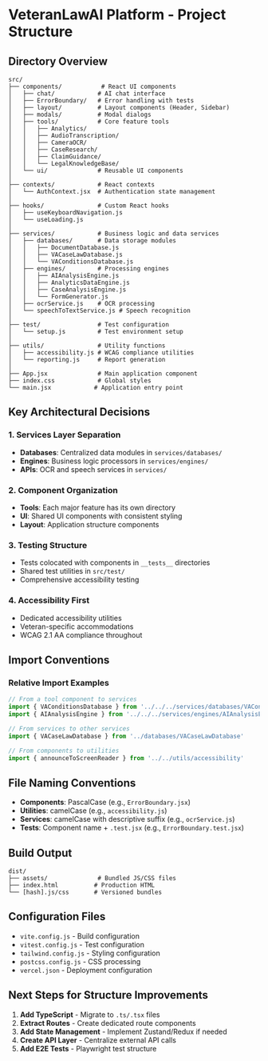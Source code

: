 # VeteranLawAI Platform - Project Structure

## Directory Overview

```
src/
├── components/           # React UI components
│   ├── chat/            # AI chat interface
│   ├── ErrorBoundary/   # Error handling with tests
│   ├── layout/          # Layout components (Header, Sidebar)
│   ├── modals/          # Modal dialogs
│   ├── tools/           # Core feature tools
│   │   ├── Analytics/
│   │   ├── AudioTranscription/
│   │   ├── CameraOCR/
│   │   ├── CaseResearch/
│   │   ├── ClaimGuidance/
│   │   └── LegalKnowledgeBase/
│   └── ui/              # Reusable UI components
│
├── contexts/            # React contexts
│   └── AuthContext.jsx  # Authentication state management
│
├── hooks/               # Custom React hooks
│   ├── useKeyboardNavigation.js
│   └── useLoading.js
│
├── services/            # Business logic and data services
│   ├── databases/       # Data storage modules
│   │   ├── DocumentDatabase.js
│   │   ├── VACaseLawDatabase.js
│   │   └── VAConditionsDatabase.js
│   ├── engines/         # Processing engines
│   │   ├── AIAnalysisEngine.js
│   │   ├── AnalyticsDataEngine.js
│   │   ├── CaseAnalysisEngine.js
│   │   └── FormGenerator.js
│   ├── ocrService.js    # OCR processing
│   └── speechToTextService.js # Speech recognition
│
├── test/                # Test configuration
│   └── setup.js         # Test environment setup
│
├── utils/               # Utility functions
│   ├── accessibility.js # WCAG compliance utilities
│   └── reporting.js     # Report generation
│
├── App.jsx              # Main application component
├── index.css            # Global styles
└── main.jsx            # Application entry point
```

## Key Architectural Decisions

### 1. Services Layer Separation
- **Databases**: Centralized data modules in `services/databases/`
- **Engines**: Business logic processors in `services/engines/`
- **APIs**: OCR and speech services in `services/`

### 2. Component Organization
- **Tools**: Each major feature has its own directory
- **UI**: Shared UI components with consistent styling
- **Layout**: Application structure components

### 3. Testing Structure
- Tests colocated with components in `__tests__` directories
- Shared test utilities in `src/test/`
- Comprehensive accessibility testing

### 4. Accessibility First
- Dedicated accessibility utilities
- Veteran-specific accommodations
- WCAG 2.1 AA compliance throughout

## Import Conventions

### Relative Import Examples
```javascript
// From a tool component to services
import { VAConditionsDatabase } from '../../../services/databases/VAConditionsDatabase'
import { AIAnalysisEngine } from '../../../services/engines/AIAnalysisEngine'

// From services to other services
import { VACaseLawDatabase } from '../databases/VACaseLawDatabase'

// From components to utilities
import { announceToScreenReader } from '../../utils/accessibility'
```

## File Naming Conventions

- **Components**: PascalCase (e.g., `ErrorBoundary.jsx`)
- **Utilities**: camelCase (e.g., `accessibility.js`)
- **Services**: camelCase with descriptive suffix (e.g., `ocrService.js`)
- **Tests**: Component name + `.test.jsx` (e.g., `ErrorBoundary.test.jsx`)

## Build Output

```
dist/
├── assets/              # Bundled JS/CSS files
├── index.html          # Production HTML
└── [hash].js/css       # Versioned bundles
```

## Configuration Files

- `vite.config.js` - Build configuration
- `vitest.config.js` - Test configuration
- `tailwind.config.js` - Styling configuration
- `postcss.config.js` - CSS processing
- `vercel.json` - Deployment configuration

## Next Steps for Structure Improvements

1. **Add TypeScript** - Migrate to `.ts/.tsx` files
2. **Extract Routes** - Create dedicated route components
3. **Add State Management** - Implement Zustand/Redux if needed
4. **Create API Layer** - Centralize external API calls
5. **Add E2E Tests** - Playwright test structure